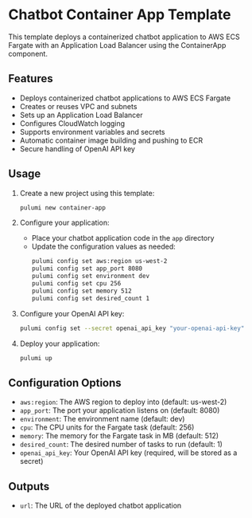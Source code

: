# Chatbot Container App Template

This template deploys a containerized chatbot application to AWS ECS Fargate with an Application Load Balancer using the ContainerApp component.

## Features

- Deploys containerized chatbot applications to AWS ECS Fargate
- Creates or reuses VPC and subnets
- Sets up an Application Load Balancer
- Configures CloudWatch logging
- Supports environment variables and secrets
- Automatic container image building and pushing to ECR
- Secure handling of OpenAI API key

## Usage

1. Create a new project using this template:
   ```bash
   pulumi new container-app
   ```

2. Configure your application:
   - Place your chatbot application code in the `app` directory
   - Update the configuration values as needed:
     ```bash
     pulumi config set aws:region us-west-2
     pulumi config set app_port 8080
     pulumi config set environment dev
     pulumi config set cpu 256
     pulumi config set memory 512
     pulumi config set desired_count 1
     ```

3. Configure your OpenAI API key:
   ```bash
   pulumi config set --secret openai_api_key "your-openai-api-key"
   ```

4. Deploy your application:
   ```bash
   pulumi up
   ```

## Configuration Options

- `aws:region`: The AWS region to deploy into (default: us-west-2)
- `app_port`: The port your application listens on (default: 8080)
- `environment`: The environment name (default: dev)
- `cpu`: The CPU units for the Fargate task (default: 256)
- `memory`: The memory for the Fargate task in MB (default: 512)
- `desired_count`: The desired number of tasks to run (default: 1)
- `openai_api_key`: Your OpenAI API key (required, will be stored as a secret)

## Outputs

- `url`: The URL of the deployed chatbot application 